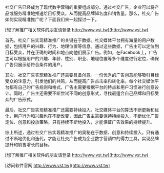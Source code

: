 社交广告已经成为了现代数字营销的重要组成部分。通过社交广告，企业可以将产品或服务精准地推送给目标受众，从而提高品牌知名度和销售量。那么，社交广告如何实现精准推广呢？下面我们来一起探讨一下。

[想了解推广相关软件的朋友请登录 http://www.vst.tw](http://www.vst.tw)

首先，社交广告实现精准推广的关键在于数据。社交媒体平台拥有海量的用户数据，包括用户的兴趣、行为、地理位置等信息。通过这些数据，广告主可以定位到目标受众，并在正确的时间和地点向他们展示广告。例如，在Facebook上，广告主可以根据用户的兴趣、年龄、性别、职业、地理位置等多个维度进行定位，确保广告只展示给符合条件的用户。

其次，社交广告实现精准推广还需要具备创意。一份优秀的广告创意能够吸引目标受众的注意力，引发他们的共鸣，从而提高广告点击率和转化率。每个社交媒体平台都有自己的广告规则和格式，广告主需要根据平台的特点和用户习惯进行创意设计。同时，广告主还需要不断尝试不同的创意形式，寻找最适合自己品牌和目标受众的广告形式。

最后，社交广告实现精准推广还需要持续投入。社交媒体平台的算法不断更新和优化，用户行为和兴趣也在不断改变，因此广告主需要保持持续投入，不断优化广告定位、创意和投放策略。只有持续不断地投入，才能保证广告效果的持续提升。

综上所述，通过社交广告实现精准推广的奥秘在于数据、创意和持续投入。只有通过不断地优化和迭代，才能让社交广告成为企业数字营销中的得力工具，实现品牌提升和销售增长的目标。

[想了解推广相关软件的朋友请登录 http://www.vst.tw](http://www.vst.tw)


[访问软件官网 http://www.vst.tw](http://www.vst.tw)
